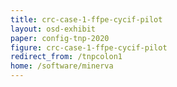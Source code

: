 ```yaml
---
title: crc-case-1-ffpe-cycif-pilot
layout: osd-exhibit
paper: config-tnp-2020
figure: crc-case-1-ffpe-cycif-pilot
redirect_from: /tnpcolon1
home: /software/minerva
---
```


